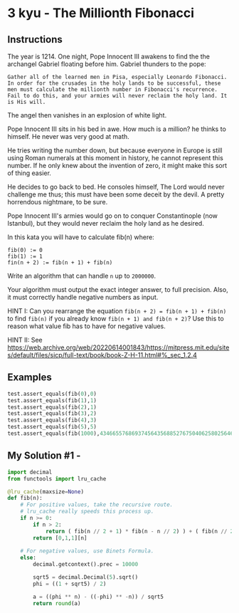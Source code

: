 # 3 kyu - The Millionth Fibonacci
## Instructions
The year is 1214. One night, Pope Innocent III awakens to find the the archangel Gabriel floating before him. Gabriel thunders to the pope:

    Gather all of the learned men in Pisa, especially Leonardo Fibonacci. In order for the crusades in the holy lands to be successful, these men must calculate the millionth number in Fibonacci's recurrence. Fail to do this, and your armies will never reclaim the holy land. It is His will.

The angel then vanishes in an explosion of white light.

Pope Innocent III sits in his bed in awe. How much is a million? he thinks to himself. He never was very good at math.

He tries writing the number down, but because everyone in Europe is still using Roman numerals at this moment in history, he cannot represent this number. If he only knew about the invention of zero, it might make this sort of thing easier.

He decides to go back to bed. He consoles himself, The Lord would never challenge me thus; this must have been some deceit by the devil. A pretty horrendous nightmare, to be sure.

Pope Innocent III's armies would go on to conquer Constantinople (now Istanbul), but they would never reclaim the holy land as he desired.

In this kata you will have to calculate fib(n) where:
```
fib(0) := 0
fib(1) := 1
fin(n + 2) := fib(n + 1) + fib(n)
```
Write an algorithm that can handle `n` up to `2000000`.

Your algorithm must output the exact integer answer, to full precision. Also, it must correctly handle negative numbers as input.

HINT I: Can you rearrange the equation `fib(n + 2) = fib(n + 1) + fib(n)` to find `fib(n)` if you already know `fib(n + 1) and fib(n + 2)`? Use this to reason what value fib has to have for negative values.

HINT II: See https://web.archive.org/web/20220614001843/https://mitpress.mit.edu/sites/default/files/sicp/full-text/book/book-Z-H-11.html#%_sec_1.2.4

## Examples
```python
test.assert_equals(fib(0),0)
test.assert_equals(fib(1),1)
test.assert_equals(fib(2),1)
test.assert_equals(fib(3),2)
test.assert_equals(fib(4),3)
test.assert_equals(fib(5),5)
test.assert_equals(fib(1000),43466557686937456435688527675040625802564660517371780402481729089536555417949051890403879840079255169295922593080322634775209689623239873322471161642996440906533187938298969649928516003704476137795166849228875)
```

## My Solution #1 - 
```python
import decimal
from functools import lru_cache

@lru_cache(maxsize=None)
def fib(n):
    # For positive values, take the recursive route.
    # lru_cache really speeds this process up.
    if n >= 0:
        if n > 2: 
            return ( fib(n // 2 + 1) * fib(n - n // 2) ) + ( fib(n // 2) * fib(n - n // 2 - 1) )
        return [0,1,1][n]
    
    # For negative values, use Binets Formula.
    else:
        decimal.getcontext().prec = 10000

        sqrt5 = decimal.Decimal(5).sqrt()
        phi = ((1 + sqrt5) / 2)

        a = ((phi ** n) - ((-phi) ** -n)) / sqrt5
        return round(a)
```